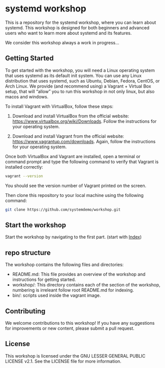 # systemd workshop

This is a repository for the systemd workshop, where you can learn about systemd. This workshop is designed for both beginners and advanced users who want to learn more about systemd and its features. 

We consider this workshop always a work in progress...

## Getting Started

To get started with the workshop, you will need a Linux operating system that uses systemd as its default init system. You can use any Linux distribution that uses systemd, such as Ubuntu, Debian, Fedora, CentOS, or Arch Linux. We provide (and recommend using) a Vagrant + Virtual Box setup, that will “allow” you to run this workshop in not only linux, but also macos and windows.


To install Vagrant with VirtualBox, follow these steps:

1. Download and install VirtualBox from the official website: https://www.virtualbox.org/wiki/Downloads. Follow the instructions for your operating system.

2. Download and install Vagrant from the official website: https://www.vagrantup.com/downloads. Again, follow the instructions for your operating system.

Once both VirtualBox and Vagrant are installed, open a terminal or command prompt and type the following command to verify that Vagrant is installed correctly:


```bash
vagrant --version
```

You should see the version number of Vagrant printed on the screen.


Then clone this repository to your local machine using the following command:

```bash
git clone https://github.com/systemdemo/workshop.git
```

## Start the workshop 

Start the workshop by navigating to the first part. (start with [Index](workshop/README.md))

## repo structure

The workshop contains the following files and directories:

* README.md: This file provides an overview of the workshop and instructions for getting started.
* workshop/: This directory contains each of the section of the workshop, numbering is irreleant follow root README.md for indexing.
* bin/: scripts used inside the vagrant image.


## Contributing

We welcome contributions to this workshop! If you have any suggestions for improvements or new content, please submit a pull request.

## License
This workshop is licensed under the GNU LESSER GENERAL PUBLIC LICENSE v2.1. See the LICENSE file for more information.
